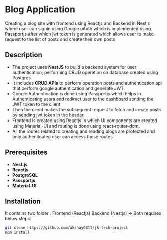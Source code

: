 # Blog Application

Creating a blog site with frontend using Reactjs and Backend in Nestjs where user can signin using Google oAuth which is implemented using Passportjs after which jwt token is generated which allows user to make request to the list of posts and create their own posts


## Description

- The project uses **NestJS** to build a backend system for user authentication, performing CRUD operation on database created using Postgres.
- It includes **CRUD APIs** to perform operation posts and authentication api that perform google authentication and generate JWT.
- Google Authentication is done using Passportjs which helps in Authenticating users and redirect user to the dashboard sending the JWT token to the client
- Then the client makes the subsequent request to fetch and create posts by sending jwt token in the header.
- Frontend is created using Reactjs in which UI components are created using Material-UI and routing is done using react-router-dom.
- All the routes related to creating and reading blogs are protected and only authenitcated user can access these routes

## Prerequisites

- **Nest.js**
- **Reactjs**
- **PostgreSQL**
- **Passportjs**
- **Material-UI**

## Installation

It contains two folder : Frontend (Reactjs) Backend (Nestjs) -> 
Both requires below steps:

```sh
git clone https://github.com/akshay0311/jk-tech-project
npm install
